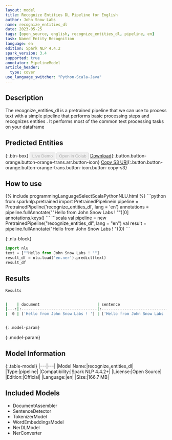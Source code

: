 ```yaml
---
layout: model
title: Recognize Entities DL Pipeline for English
author: John Snow Labs
name: recognize_entities_dl
date: 2023-05-25
tags: [open_source, english, recognize_entities_dl, pipeline, en]
task: Named Entity Recognition
language: en
edition: Spark NLP 4.4.2
spark_version: 3.4
supported: true
annotator: PipelineModel
article_header:
  type: cover
use_language_switcher: "Python-Scala-Java"
---
```


## Description

The recognize_entities_dl is a pretrained pipeline that we can use to process text with a simple pipeline that performs basic processing steps 
and recognizes entities .
It performs most of the common text processing tasks on your dataframe

## Predicted Entities



{:.btn-box}
<button class="button button-orange" disabled>Live Demo</button>
<button class="button button-orange" disabled>Open in Colab</button>
[Download](https://s3.amazonaws.com/auxdata.johnsnowlabs.com/public/models/recognize_entities_dl_en_4.4.2_3.4_1685041151703.zip){:.button.button-orange.button-orange-trans.arr.button-icon}
[Copy S3 URI](s3://auxdata.johnsnowlabs.com/public/models/recognize_entities_dl_en_4.4.2_3.4_1685041151703.zip){:.button.button-orange.button-orange-trans.button-icon.button-copy-s3}

## How to use



<div class="tabs-box" markdown="1">
{% include programmingLanguageSelectScalaPythonNLU.html %}
```python
from sparknlp.pretrained import PretrainedPipelinein
pipeline = PretrainedPipeline('recognize_entities_dl', lang = 'en')
annotations =  pipeline.fullAnnotate(""Hello from John Snow Labs ! "")[0]
annotations.keys()
```
```scala
val pipeline = new PretrainedPipeline("recognize_entities_dl", lang = "en")
val result = pipeline.fullAnnotate("Hello from John Snow Labs ! ")(0)
```

{:.nlu-block}
```python
import nlu
text = [""Hello from John Snow Labs ! ""]
result_df = nlu.load('en.ner').predict(text)
result_df
```
</div>

## Results

```bash
Results


|    | document                         | sentence                        | token                                          | embeddings                   | ner                                                | entities                      |
|---:|:---------------------------------|:--------------------------------|:-----------------------------------------------|:-----------------------------|:---------------------------------------------------|:------------------------------|
|  0 | ['Hello from John Snow Labs ! '] | ['Hello from John Snow Labs !'] | ['Hello', 'from', 'John', 'Snow', 'Labs', '!'] | [[0.2668800055980682,.,...]] | ['B-ORG', 'I-ORG', 'I-ORG', 'I-ORG', 'I-ORG', 'O'] | ['Hello from John Snow Labs'] |


{:.model-param}
```

{:.model-param}
## Model Information

{:.table-model}
|---|---|
|Model Name:|recognize_entities_dl|
|Type:|pipeline|
|Compatibility:|Spark NLP 4.4.2+|
|License:|Open Source|
|Edition:|Official|
|Language:|en|
|Size:|166.7 MB|

## Included Models

- DocumentAssembler
- SentenceDetector
- TokenizerModel
- WordEmbeddingsModel
- NerDLModel
- NerConverter